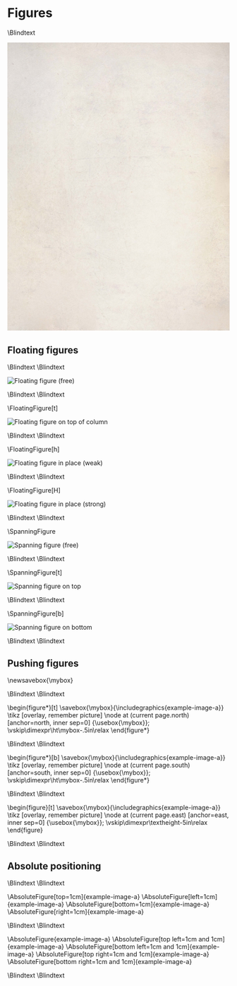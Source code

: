 # Figures

\Blindtext

![Floating figure (free)](paper-bg.jpg)

## Floating figures

\Blindtext
\Blindtext

![Floating figure (free)](example-image-a)

\Blindtext
\Blindtext

\FloatingFigure[t]

![Floating figure on top of column](example-image-a)

\Blindtext
\Blindtext

\FloatingFigure[h]

![Floating figure in place (weak)](example-image-a)

\Blindtext
\Blindtext

\FloatingFigure[H]

![Floating figure in place (strong)](example-image-a)

\Blindtext
\Blindtext

\SpanningFigure

![Spanning figure (free)](example-image-a)

\Blindtext
\Blindtext

\SpanningFigure[t]

![Spanning figure on top](example-image-a)

\Blindtext
\Blindtext

\SpanningFigure[b]

![Spanning figure on bottom](example-image-a)

\Blindtext
\Blindtext

## Pushing figures

\newsavebox{\mybox}

\Blindtext
\Blindtext

\begin{figure*}[t]
\savebox{\mybox}{\includegraphics{example-image-a}}
\tikz [overlay, remember picture] \node at (current page.north) [anchor=north, inner sep=0] {\usebox{\mybox}};
\vskip\dimexpr\ht\mybox-.5in\relax
\end{figure*}

\Blindtext
\Blindtext

\begin{figure*}[b]
\savebox{\mybox}{\includegraphics{example-image-a}}
\tikz [overlay, remember picture] \node at (current page.south) [anchor=south, inner sep=0] {\usebox{\mybox}};
\vskip\dimexpr\ht\mybox-.5in\relax
\end{figure*}

\Blindtext
\Blindtext

\begin{figure}[t]
\savebox{\mybox}{\includegraphics{example-image-a}}
\tikz [overlay, remember picture] \node at (current page.east) [anchor=east, inner sep=0] {\usebox{\mybox}};
\vskip\dimexpr\textheight-5in\relax
\end{figure}

\Blindtext
\Blindtext

## Absolute positioning

\Blindtext
\Blindtext

\AbsoluteFigure[top=1cm]{example-image-a}
\AbsoluteFigure[left=1cm]{example-image-a}
\AbsoluteFigure[bottom=1cm]{example-image-a}
\AbsoluteFigure[right=1cm]{example-image-a}

\Blindtext
\Blindtext

\AbsoluteFigure{example-image-a}
\AbsoluteFigure[top left=1cm and 1cm]{example-image-a}
\AbsoluteFigure[bottom left=1cm and 1cm]{example-image-a}
\AbsoluteFigure[top right=1cm and 1cm]{example-image-a}
\AbsoluteFigure[bottom right=1cm and 1cm]{example-image-a}

\Blindtext
\Blindtext

